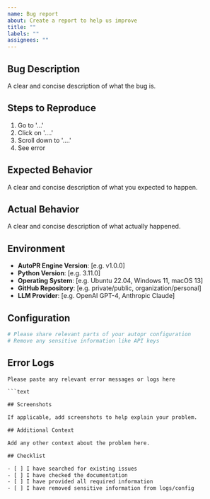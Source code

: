 ```yaml
---
name: Bug report
about: Create a report to help us improve
title: ""
labels: ""
assignees: ""
---
```


## Bug Description

A clear and concise description of what the bug is.

## Steps to Reproduce

1. Go to '...'
2. Click on '....'
3. Scroll down to '....'
4. See error

## Expected Behavior

A clear and concise description of what you expected to happen.

## Actual Behavior

A clear and concise description of what actually happened.

## Environment

- **AutoPR Engine Version**: [e.g. v1.0.0]
- **Python Version**: [e.g. 3.11.0]
- **Operating System**: [e.g. Ubuntu 22.04, Windows 11, macOS 13]
- **GitHub Repository**: [e.g. private/public, organization/personal]
- **LLM Provider**: [e.g. OpenAI GPT-4, Anthropic Claude]

## Configuration

```yaml
# Please share relevant parts of your autopr configuration
# Remove any sensitive information like API keys
```

## Error Logs

````txt
Please paste any relevant error messages or logs here

```text

## Screenshots

If applicable, add screenshots to help explain your problem.

## Additional Context

Add any other context about the problem here.

## Checklist

- [ ] I have searched for existing issues
- [ ] I have checked the documentation
- [ ] I have provided all required information
- [ ] I have removed sensitive information from logs/config
````
